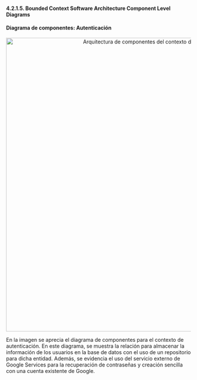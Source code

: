 #### 4.2.1.5. Bounded Context Software Architecture Component Level Diagrams ####

#### Diagrama de componentes: Autenticación ####

<p align="center">
  <img src="https://i.imgur.com/Px1heTy.jpeg" 
  alt="Arquitectura de componentes del contexto de autenticación" style="width: 800px;"/>
</p>

En la imagen se aprecia el diagrama de componentes para el contexto de autenticación. En este diagrama, se muestra la relación para almacenar la información de los usuarios en la base de datos con el uso de un repositorio para dicha entidad. Además, se evidencia el uso del servicio externo de Google Services para la recuperación de contraseñas y creación sencilla con una cuenta existente de Google.
